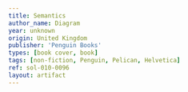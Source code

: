 ```yaml
---
title: Semantics
author_name: Diagram
year: unknown
origin: United Kingdom
publisher: 'Penguin Books'
types: [book cover, book]
tags: [non-fiction, Penguin, Pelican, Helvetica]
ref: sol-010-0096
layout: artifact
---
```

